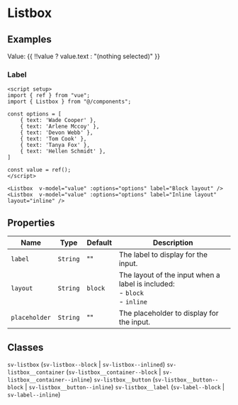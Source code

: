 <script setup>
import { ref } from "vue";
import { Listbox } from "@/components";

const options = [
    { text: 'Wade Cooper' },
    { text: 'Arlene Mccoy' },
    { text: 'Devon Webb' },
    { text: 'Tom Cook' },
    { text: 'Tanya Fox' },
    { text: 'Hellen Schmidt' },
]

const value = ref();
</script>

<style>
.vt-doc ul {
    padding-left: 0;
}
</style>

# Listbox

## Examples

Value: {{  !!value ? value.text : "(nothing selected)" }}

<Listbox v-model="value" :options="options"/>

### Label

<Listbox  v-model="value" :options="options" label="Block layout" />
<Listbox  v-model="value" :options="options" label="Inline layout" layout="inline" class="mt-2" />

```vue
<script setup>
import { ref } from "vue";
import { Listbox } from "@/components";

const options = [
    { text: 'Wade Cooper' },
    { text: 'Arlene Mccoy' },
    { text: 'Devon Webb' },
    { text: 'Tom Cook' },
    { text: 'Tanya Fox' },
    { text: 'Hellen Schmidt' },
]

const value = ref();
</script>

<Listbox  v-model="value" :options="options" label="Block layout" />
<Listbox  v-model="value" :options="options" label="Inline layout" layout="inline" />
```

## Properties

| Name | Type | Default | Description |
| --- | --- | --- | --- |
| `label` | `String` | "" | The label to display for the input. |
| `layout` | `String` | `block` | The layout of the input when a label is included:<br/>- `block`<br/>- `inline` |
| `placeholder` | `String` | "" | The placeholder to display for the input. |

## Classes

`sv-listbox` (`sv-listbox--block` | `sv-listbox--inlined`)
`sv-listbox__container` (`sv-listbox__container--block` | `sv-listbox__container--inline`)
`sv-listbox__button` (`sv-listbox__button--block` | `sv-listbox__button--inline`)
`sv-listbox__label` (`sv-label--block` | `sv-label--inline`)